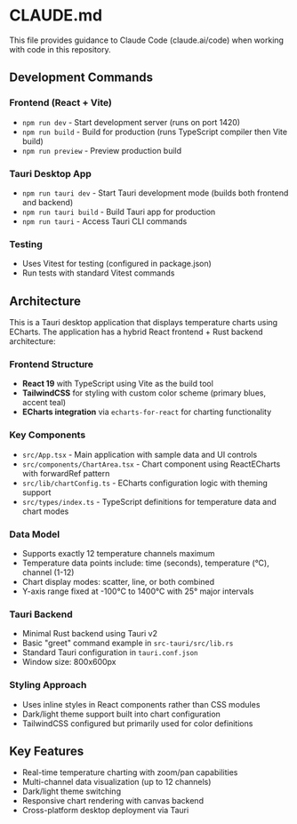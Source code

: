 # CLAUDE.md

This file provides guidance to Claude Code (claude.ai/code) when working with code in this repository.

## Development Commands

### Frontend (React + Vite)
- `npm run dev` - Start development server (runs on port 1420)
- `npm run build` - Build for production (runs TypeScript compiler then Vite build)
- `npm run preview` - Preview production build

### Tauri Desktop App
- `npm run tauri dev` - Start Tauri development mode (builds both frontend and backend)
- `npm run tauri build` - Build Tauri app for production
- `npm run tauri` - Access Tauri CLI commands

### Testing
- Uses Vitest for testing (configured in package.json)
- Run tests with standard Vitest commands

## Architecture

This is a Tauri desktop application that displays temperature charts using ECharts. The application has a hybrid React frontend + Rust backend architecture:

### Frontend Structure
- **React 19** with TypeScript using Vite as the build tool
- **TailwindCSS** for styling with custom color scheme (primary blues, accent teal)
- **ECharts integration** via `echarts-for-react` for charting functionality

### Key Components
- `src/App.tsx` - Main application with sample data and UI controls
- `src/components/ChartArea.tsx` - Chart component using ReactECharts with forwardRef pattern
- `src/lib/chartConfig.ts` - ECharts configuration logic with theming support
- `src/types/index.ts` - TypeScript definitions for temperature data and chart modes

### Data Model
- Supports exactly 12 temperature channels maximum
- Temperature data points include: time (seconds), temperature (°C), channel (1-12)
- Chart display modes: scatter, line, or both combined
- Y-axis range fixed at -100°C to 1400°C with 25° major intervals

### Tauri Backend
- Minimal Rust backend using Tauri v2
- Basic "greet" command example in `src-tauri/src/lib.rs`
- Standard Tauri configuration in `tauri.conf.json`
- Window size: 800x600px

### Styling Approach
- Uses inline styles in React components rather than CSS modules
- Dark/light theme support built into chart configuration
- TailwindCSS configured but primarily used for color definitions

## Key Features
- Real-time temperature charting with zoom/pan capabilities
- Multi-channel data visualization (up to 12 channels)
- Dark/light theme switching
- Responsive chart rendering with canvas backend
- Cross-platform desktop deployment via Tauri